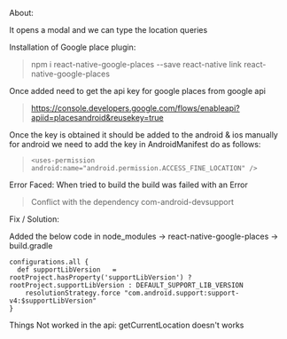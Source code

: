 About:

It opens a modal and we can type the location queries

Installation of Google place plugin:

>npm i react-native-google-places --save
react-native link react-native-google-places

Once added need to get the api key for google places from google api

> https://console.developers.google.com/flows/enableapi?apiid=placesandroid&reusekey=true


Once the key is obtained it should be added to the android & ios manually for android we need to add the key in AndroidManifest do as follows:

>     <uses-permission android:name="android.permission.ACCESS_FINE_LOCATION" />
<meta-data
   android:name="com.google.android.geo.API_KEY"
   android:value="AIzaSyDxw3Cubl53Qb6WsRPRy8oysYH6-ObQ4VQ"/>

Error Faced:
When tried to build the build was failed with an Error

> Conflict with the dependency com-android-devsupport

Fix / Solution:

Added the below code in node_modules -> react-native-google-places -> build.gradle

```
configurations.all {
  def supportLibVersion   = rootProject.hasProperty('supportLibVersion') ? rootProject.supportLibVersion : DEFAULT_SUPPORT_LIB_VERSION
	resolutionStrategy.force "com.android.support:support-v4:$supportLibVersion"
}
```

Things Not worked in the api: getCurrentLocation doesn't works
